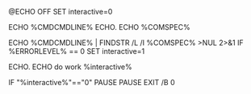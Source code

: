 @ECHO OFF
SET interactive=0

ECHO %CMDCMDLINE%
ECHO.
ECHO %COMSPEC%

ECHO %CMDCMDLINE% | FINDSTR /L /I %COMSPEC% >NUL 2>&1
IF %ERRORLEVEL% == 0 SET interactive=1

ECHO.
ECHO do work %interactive%

IF "%interactive%"=="0" PAUSE
PAUSE
EXIT /B 0

